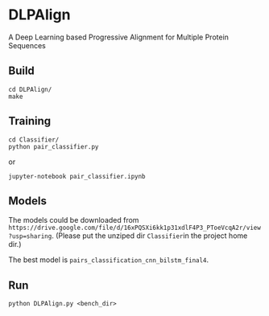 # DLPAlign

A Deep Learning based Progressive Alignment for Multiple Protein Sequences
## Build

```
cd DLPAlign/
make
```

## Training

```
cd Classifier/
python pair_classifier.py
```

or

```
jupyter-notebook pair_classifier.ipynb
```


## Models

The models could be downloaded from `https://drive.google.com/file/d/16xPQSXi6kk1p31xdlF4P3_PToeVcqA2r/view?usp=sharing`. (Please put the unziped dir `Classifier`in the project home dir.)

The best model is `pairs_classification_cnn_bilstm_final4`.

## Run

`python DLPAlign.py <bench_dir>`